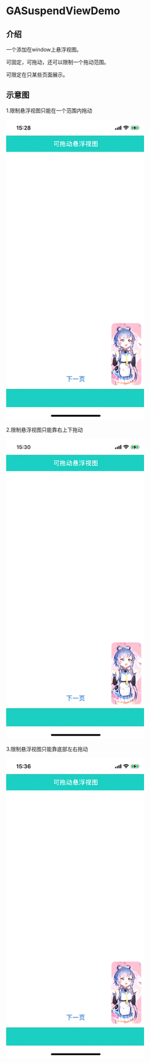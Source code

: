 # GASuspendViewDemo

## 介绍

一个添加在window上悬浮视图。

可固定，可拖动，还可以限制一个拖动范围。

可限定在只某些页面展示。


## 示意图

1.限制悬浮视图只能在一个范围内拖动

![image](https://github.com/Gamin-fzym/GASuspendViewDemo/blob/main/11.gif)

2.限制悬浮视图只能靠右上下拖动

![image](https://github.com/Gamin-fzym/GASuspendViewDemo/blob/main/12.gif)

3.限制悬浮视图只能靠底部左右拖动

![image](https://github.com/Gamin-fzym/GASuspendViewDemo/blob/main/13.gif)
